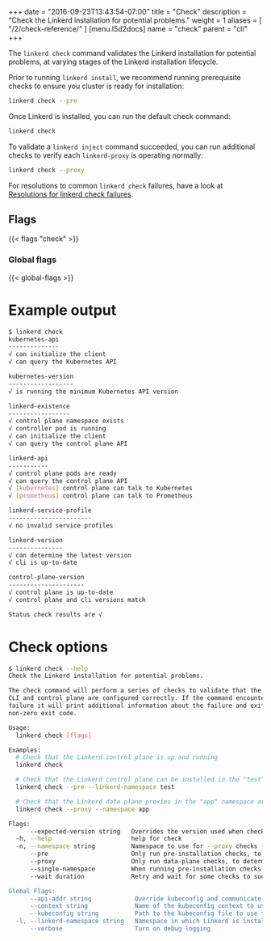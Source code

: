 +++
date = "2016-09-23T13:43:54-07:00"
title = "Check"
description = "Check the Linkerd installation for potential problems."
weight = 1
aliases = [
  "/2/check-reference/"
]
[menu.l5d2docs]
  name = "check"
  parent = "cli"
+++

The `linkerd check` command validates the Linkerd installation for potential
problems, at varying stages of the Linkerd installation lifecycle.

Prior to running `linkerd install`, we recommend running prerequisite checks to
ensure you cluster is ready for installation:
```bash
linkerd check --pre
```

Once Linkerd is installed, you can run the default check command:
```bash
linkerd check
```

To validate a `linkerd inject` command succeeded, you can run additional checks
to verify each `linkerd-proxy` is operating normally:
```bash
linkerd check --proxy
```

For resolutions to common `linkerd check` failures, have a look at
[Resolutions for linkerd check failures](/2/installing/#check).

## Flags

{{< flags "check" >}}

### Global flags

{{< global-flags >}}

# Example output

```bash
$ linkerd check
kubernetes-api
--------------
√ can initialize the client
√ can query the Kubernetes API

kubernetes-version
------------------
√ is running the minimum Kubernetes API version

linkerd-existence
-----------------
√ control plane namespace exists
√ controller pod is running
√ can initialize the client
√ can query the control plane API

linkerd-api
-----------
√ control plane pods are ready
√ can query the control plane API
√ [kubernetes] control plane can talk to Kubernetes
√ [prometheus] control plane can talk to Prometheus

linkerd-service-profile
-----------------------
√ no invalid service profiles

linkerd-version
---------------
√ can determine the latest version
√ cli is up-to-date

control-plane-version
---------------------
√ control plane is up-to-date
√ control plane and cli versions match

Status check results are √
```

# Check options

```bash
$ linkerd check --help
Check the Linkerd installation for potential problems.

The check command will perform a series of checks to validate that the linkerd
CLI and control plane are configured correctly. If the command encounters a
failure it will print additional information about the failure and exit with a
non-zero exit code.

Usage:
  linkerd check [flags]

Examples:
  # Check that the Linkerd control plane is up and running
  linkerd check

  # Check that the Linkerd control plane can be installed in the "test" namespace
  linkerd check --pre --linkerd-namespace test

  # Check that the Linkerd data plane proxies in the "app" namespace are up and running
  linkerd check --proxy --namespace app

Flags:
      --expected-version string   Overrides the version used when checking if Linkerd is running the latest version (mostly for testing)
  -h, --help                      help for check
  -n, --namespace string          Namespace to use for --proxy checks (default: all namespaces)
      --pre                       Only run pre-installation checks, to determine if the control plane can be installed
      --proxy                     Only run data-plane checks, to determine if the data plane is healthy
      --single-namespace          When running pre-installation checks (--pre), only check the permissions required to operate the control plane in a single namespace
      --wait duration             Retry and wait for some checks to succeed if they don't pass the first time (default 5m0s)

Global Flags:
      --api-addr string            Override kubeconfig and communicate directly with the control plane at host:port (mostly for testing)
      --context string             Name of the kubeconfig context to use
      --kubeconfig string          Path to the kubeconfig file to use for CLI requests
  -l, --linkerd-namespace string   Namespace in which Linkerd is installed [$LINKERD_NAMESPACE] (default "linkerd")
      --verbose                    Turn on debug logging
```

